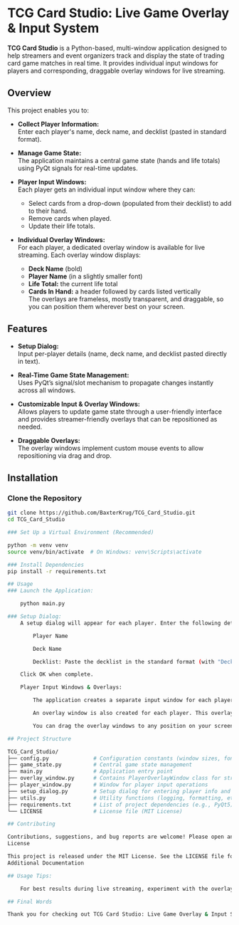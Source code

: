 # TCG Card Studio: Live Game Overlay & Input System

**TCG Card Studio** is a Python-based, multi-window application designed to help streamers and event organizers track and display the state of trading card game matches in real time. It provides individual input windows for players and corresponding, draggable overlay windows for live streaming.

## Overview

This project enables you to:

- **Collect Player Information:**  
  Enter each player's name, deck name, and decklist (pasted in standard format).

- **Manage Game State:**  
  The application maintains a central game state (hands and life totals) using PyQt signals for real-time updates.

- **Player Input Windows:**  
  Each player gets an individual input window where they can:
  - Select cards from a drop-down (populated from their decklist) to add to their hand.
  - Remove cards when played.
  - Update their life totals.

- **Individual Overlay Windows:**  
  For each player, a dedicated overlay window is available for live streaming. Each overlay window displays:
  - **Deck Name** (bold)  
  - **Player Name** (in a slightly smaller font)  
  - **Life Total:** the current life total  
  - **Cards In Hand:** a header followed by cards listed vertically  
  The overlays are frameless, mostly transparent, and draggable, so you can position them wherever best on your screen.

## Features

- **Setup Dialog:**  
  Input per-player details (name, deck name, and decklist pasted directly in text).

- **Real-Time Game State Management:**  
  Uses PyQt’s signal/slot mechanism to propagate changes instantly across all windows.

- **Customizable Input & Overlay Windows:**  
  Allows players to update game state through a user-friendly interface and provides streamer-friendly overlays that can be repositioned as needed.

- **Draggable Overlays:**  
  The overlay windows implement custom mouse events to allow repositioning via drag and drop.

## Installation

### Clone the Repository

```bash
git clone https://github.com/BaxterKrug/TCG_Card_Studio.git
cd TCG_Card_Studio

### Set Up a Virtual Environment (Recommended)

python -m venv venv
source venv/bin/activate  # On Windows: venv\Scripts\activate

### Install Dependencies
pip install -r requirements.txt

## Usage
### Launch the Application:

    python main.py

### Setup Dialog:
    A setup dialog will appear for each player. Enter the following details:

        Player Name

        Deck Name

        Decklist: Paste the decklist in the standard format (with "Deck" and "Sideboard" sections)

    Click OK when complete.

    Player Input Windows & Overlays:

        The application creates a separate input window for each player to update life totals and manage cards.

        An overlay window is also created for each player. This overlay displays their deck name, player name, life total, and the cards currently in hand.

        You can drag the overlay windows to any position on your screen for optimal streaming layout.

## Project Structure

TCG_Card_Studio/
├── config.py              # Configuration constants (window sizes, fonts, etc.)
├── game_state.py          # Central game state management
├── main.py                # Application entry point
├── overlay_window.py      # Contains PlayerOverlayWindow class for streamer overlays
├── player_window.py       # Window for player input operations
├── setup_dialog.py        # Setup dialog for entering player info and decklists
├── utils.py               # Utility functions (logging, formatting, etc.)
├── requirements.txt       # List of project dependencies (e.g., PyQt5)
└── LICENSE                # License file (MIT License)

## Contributing

Contributions, suggestions, and bug reports are welcome! Please open an issue or submit a pull request. When contributing, ensure adherence to standard code style and include proper documentation with your changes.
License

This project is released under the MIT License. See the LICENSE file for more details.
Additional Documentation

## Usage Tips:

    For best results during live streaming, experiment with the overlay window positions and transparency settings in config.py.

## Final Words

Thank you for checking out TCG Card Studio: Live Game Overlay & Input System! Your contributions and feedback help improve this project. If you have any questions or need additional support, please open an issue in the repository.
